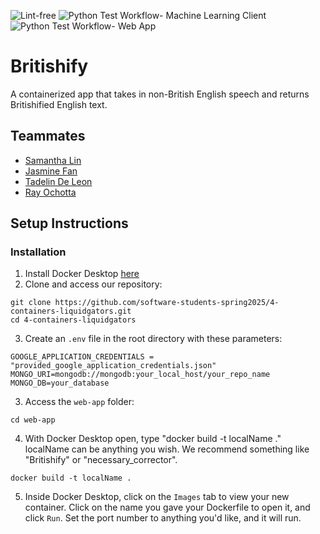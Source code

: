 ![Lint-free](https://github.com/nyu-software-engineering/containerized-app-exercise/actions/workflows/lint.yml/badge.svg)
![Python Test Workflow- Machine Learning Client](https://github.com/software-students-spring2025/4-containers-liquidgators/actions/workflows/machine-learning.yml/badge.svg?event=pull_request)
![Python Test Workflow- Web App](https://github.com/software-students-spring2025/4-containers-liquidgators/actions/workflows/web-app.yml/badge.svg?event=pull_request)

# Britishify

A containerized app that takes in non-British English speech and returns Britishified English text.

## Teammates
- [Samantha Lin](https://github.com/sal2948)
- [Jasmine Fan](https://github.com/jasmine7310)
- [Tadelin De Leon](https://github.com/TadelinD)
- [Ray Ochotta](https://github.com/SnowyOchole)

## Setup Instructions

### Installation 

1. Install Docker Desktop [here](https://www.docker.com/products/docker-desktop/)
2. Clone and access our repository:
```
git clone https://github.com/software-students-spring2025/4-containers-liquidgators.git
cd 4-containers-liquidgators
```
3. Create an `.env` file in the root directory with these parameters:
```
GOOGLE_APPLICATION_CREDENTIALS = "provided_google_application_credentials.json"
MONGO_URI=mongodb://mongodb:your_local_host/your_repo_name
MONGO_DB=your_database
```
3. Access the `web-app` folder:
```
cd web-app
```
4. With Docker Desktop open, type "docker build -t localName ." localName can be anything you wish. We recommend something like "Britishify" or "necessary_corrector".
```
docker build -t localName .
```
5. Inside Docker Desktop, click on the `Images` tab to view your new container. Click on the name you gave your Dockerfile to open it, and click `Run`. Set the port number to anything you'd like, and it will run.

